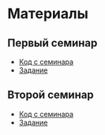# Материалы

## Первый семинар

+ [Код с семинара](https://github.com/n-popov/dgap-2023/blob/master/first/timer.cpp)
+ [Задание](https://n-popov.github.io/work/seminars/dgap/first_hw.html)


## Второй семинар

+ [Код с семинара](https://github.com/n-popov/dgap-2023/blob/master/second)
+ [Задание](https://n-popov.github.io/work/seminars/dgap/third_hw.html)

